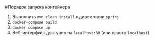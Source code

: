#Порядок запуска контейнера
1. Выполнить `mvn clean install` в директории `spring`
2. `docker-compose build`
3. `docker-compose up`
4. Веб-интерфейс доступен на `localhost:80` (или просто `localhost`)